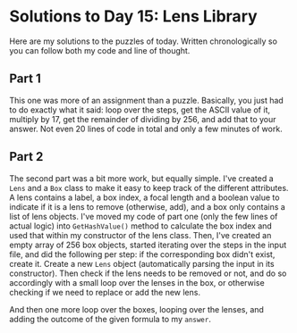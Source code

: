 # Solutions to Day 15: Lens Library

Here are my solutions to the puzzles of today. Written chronologically so you can follow both my code and line of thought.

## Part 1

This one was more of an assignment than a puzzle. Basically, you just had to do exactly what it said: loop over the steps, get the ASCII value of it, multiply by 17, get the remainder of dividing by 256, and add that to your answer. Not even 20 lines of code in total and only a few minutes of work.

## Part 2

The second part was a bit more work, but equally simple. I've created a `Lens` and a `Box` class to make it easy to keep track of the different attributes. A lens contains a label, a box index, a focal length and a boolean value to indicate if it is a lens to remove (otherwise, add), and a box only contains a list of lens objects. I've moved my code of part one (only the few lines of actual logic) into `GetHashValue()` method to calculate the box index and used that within my constructor of the lens class. Then, I've created an empty array of 256 box objects, started iterating over the steps in the input file, and did the following per step: if the corresponding box didn't exist, create it. Create a new `Lens` object (automatically parsing the input in its constructor). Then check if the lens needs to be removed or not, and do so accordingly with a small loop over the lenses in the box, or otherwise checking if we need to replace or add the new lens.

And then one more loop over the boxes, looping over the lenses, and adding the outcome of the given formula to my `answer`.